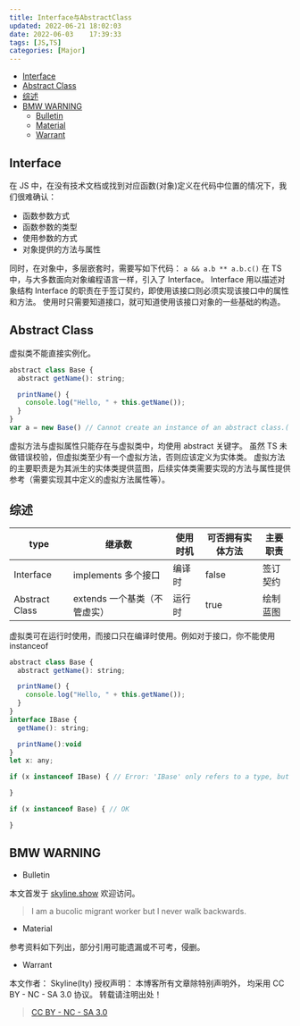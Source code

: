 ```yaml
---
title: Interface与AbstractClass
updated: 2022-06-21	18:02:03
date: 2022-06-03	17:39:33
tags: [JS,TS]
categories: [Major]
---
```

            
            

<!-- @import "[TOC]" {cmd="toc" depthFrom=1 depthTo=6 orderedList=false} -->

<!-- code_chunk_output -->

  - [Interface](#interface)
  - [Abstract Class](#abstract-class)
  - [综述](#综述)
  - [BMW WARNING](#bmw-warning)
    - [Bulletin](#bulletin)
    - [Material](#material)
    - [Warrant](#Warrant)

<!-- /code_chunk_output -->

## Interface

在 JS 中，在没有技术文档或找到对应函数(对象)定义在代码中位置的情况下，我们很难确认：

- 函数参数方式
- 函数参数的类型
- 使用参数的方式
- 对象提供的方法与属性

同时，在对象中，多层嵌套时，需要写如下代码：
`a && a.b ** a.b.c()`
在 TS 中，与大多数面向对象编程语言一样，引入了 Interface。
Interface 用以描述对象结构
Interface 的职责在于签订契约，即使用该接口则必须实现该接口中的属性和方法。
使用时只需要知道接口，就可知道使用该接口对象的一些基础的构造。

## Abstract Class

虚拟类不能直接实例化。

```js
abstract class Base {
  abstract getName(): string;

  printName() {
    console.log("Hello, " + this.getName());
  }
}
var a = new Base() // Cannot create an instance of an abstract class.(

```

虚拟方法与虚拟属性只能存在与虚拟类中，均使用 abstract 关键字。
虽然 TS 未做错误校验，但虚拟类至少有一个虚拟方法，否则应该定义为实体类。
虚拟方法的主要职责是为其派生的实体类提供蓝图，后续实体类需要实现的方法与属性提供参考（需要实现其中定义的虚拟方法属性等）。

## 综述
<!--more-->

| type           | 继承数                       | 使用时机 | 可否拥有实体方法 | 主要职责 |
| -------------- | ---------------------------- | -------- | ---------------- | -------- |
| Interface      | implements 多个接口          | 编译时   | false            | 签订契约 |
| Abstract Class | extends 一个基类（不管虚实） | 运行时   | true             | 绘制蓝图 |

虚拟类可在运行时使用，而接口只在编译时使用。例如对于接口，你不能使用 instanceof

```js
abstract class Base {
  abstract getName(): string;

  printName() {
    console.log("Hello, " + this.getName());
  }
}
interface IBase {
  getName(): string;

  printName():void
}
let x: any;

if (x instanceof IBase) { // Error: 'IBase' only refers to a type, but is being used as a value here.

}

if (x instanceof Base) { // OK

}

```

## BMW WARNING

- Bulletin

本文首发于 [skyline.show](http://www.skyline.show)  欢迎访问。

> I am a bucolic migrant worker but I never walk backwards.

- Material

参考资料如下列出，部分引用可能遗漏或不可考，侵删。

>

- Warrant

本文作者： Skyline(lty)
授权声明： 本博客所有文章除特别声明外， 均采用 CC BY - NC - SA 3.0 协议。 转载请注明出处！

> [CC BY - NC - SA 3.0](https://creativecommons.org/licenses/by-nc-sa/3.0/deed.zh)
